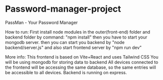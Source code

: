# Password-manager-project
PassMan - Your Password Manager

How to run:
First install node modules in the outer(front-end) folder and backend folder by command: "npm install"
then you have to start your mongodb server.
then you can start you backend by "node backend/server.js"
and also start frontend server by "npm run dev"


More info:
This frontend is based on Vite+React and uses Tailwind CSS
You will be using mongodb for storing data to backend
All devices connected to the frontend will be accessing the same database, so the same entries will be accessible to all devices.
Backend is running on express.
